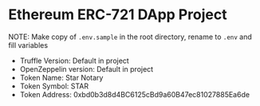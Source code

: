 # Ethereum ERC-721 DApp Project

NOTE: Make copy of `.env.sample` in the root directory, rename to `.env` and fill variables


- Truffle Version: Default in project
- OpenZeppelin version: Default in project
- Token Name: Star Notary
- Token Symbol: STAR
- Token Address: 0xbd0b3d8d4BC6125cBd9a60B47ec81027885Ea6de